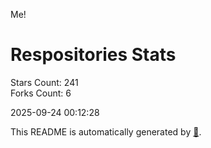 Me!

# Respositories Stats
Stars Count: 241  
Forks Count: 6

2025-09-24 00:12:28  

This README is automatically generated by [🐰](https://github.com/rnitta/rnitta).
